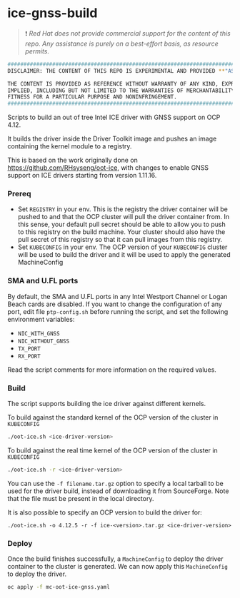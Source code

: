 # ice-gnss-build

> ❗ _Red Hat does not provide commercial support for the content of this repo.
Any assistance is purely on a best-effort basis, as resource permits._

```bash
#############################################################################
DISCLAIMER: THE CONTENT OF THIS REPO IS EXPERIMENTAL AND PROVIDED **"AS-IS"**

THE CONTENT IS PROVIDED AS REFERENCE WITHOUT WARRANTY OF ANY KIND, EXPRESS OR
IMPLIED, INCLUDING BUT NOT LIMITED TO THE WARRANTIES OF MERCHANTABILITY,
FITNESS FOR A PARTICULAR PURPOSE AND NONINFRINGEMENT.
#############################################################################
```

Scripts to build an out of tree Intel ICE driver with GNSS support on OCP 4.12.

It builds the driver inside the Driver Toolkit image and pushes an image containing the kernel module to a registry.

This is based on the work originally done on https://github.com/RHsyseng/oot-ice, with changes to enable GNSS support
on ICE drivers starting from version 1.11.16.

### Prereq
- Set `REGISTRY` in your env. This is the registry the driver container will be pushed to and that the OCP cluster will pull the driver container from.
  In this sense, your default pull secret should be able to allow you to push to this registry on the build machine.
  Your cluster should also have the pull secret of this registry so that it can pull images from this registry.
- Set `KUBECONFIG` in your env.
  The OCP version of your `KUBECONFIG` cluster will be used to build the driver and it will be used to apply the generated MachineConfig


### SMA and U.FL ports

By default, the SMA and U.FL ports in any Intel Westport Channel or Logan Beach cards are disabled. If you want to change the configuration
of any port, edit file `ptp-config.sh` before running the script, and set the following environment variables:

- `NIC_WITH_GNSS`
- `NIC_WITHOUT_GNSS`
- `TX_PORT`
- `RX_PORT`

Read the script comments for more information on the required values.

### Build
The script supports building the ice driver against different kernels.

To build against the standard kernel of the OCP version of the cluster in `KUBECONFIG`
```bash
./oot-ice.sh <ice-driver-version>
```

To build against the real time kernel of the OCP version of the cluster in `KUBECONFIG`
```bash
./oot-ice.sh -r <ice-driver-version>
```

You can use the `-f filename.tar.gz` option to specify a local tarball to be used for the driver build, instead of
downloading it from SourceForge. Note that the file must be present in the local directory.

It is also possible to specify an OCP version to build the driver for:

```
./oot-ice.sh -o 4.12.5 -r -f ice-<version>.tar.gz <ice-driver-version>
```

### Deploy

Once the build finishes successfully, a `MachineConfig` to deploy the driver container to the cluster is generated.
We can now apply this `MachineConfig` to deploy the driver.

```bash
oc apply -f mc-oot-ice-gnss.yaml
```
